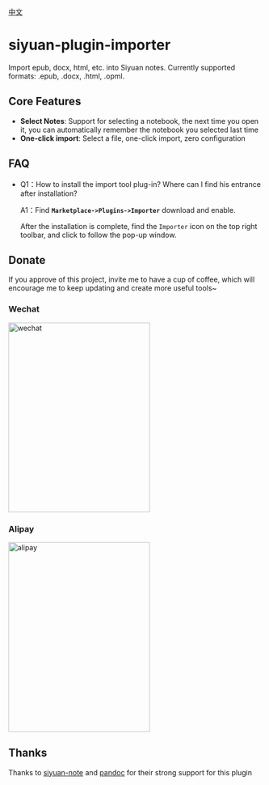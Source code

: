 [中文](README_zh_CN.md)

# siyuan-plugin-importer

Import epub, docx, html, etc. into Siyuan notes. Currently supported formats: .epub, .docx, .html, .opml.

## Core Features

- **Select Notes**: Support for selecting a notebook, the next time you open it, you can automatically remember the notebook you selected last time
- **One-click import**: Select a file, one-click import, zero configuration

## FAQ

* Q1：How to install the import tool plug-in? Where can I find his entrance after installation?

  A1：Find **`Marketplace->Plugins->Importer`** download and enable.

  After the installation is complete, find the `Importer` icon on the top right toolbar, and click to follow the pop-up window.

## Donate

If you approve of this project, invite me to have a cup of coffee, which will encourage me to keep updating and create
more useful tools~

### Wechat

<div>
<img src="https://static-rs-terwer.oss-cn-beijing.aliyuncs.com/donate/wechat.jpg" alt="wechat" style="width:280px;height:375px;" />
</div>

### Alipay

<div>
<img src="https://static-rs-terwer.oss-cn-beijing.aliyuncs.com/donate/alipay.jpg" alt="alipay" style="width:280px;height:375px;" />
</div>

## Thanks

Thanks to [siyuan-note](https://github.com/siyuan-note/siyuan) and [pandoc](https://github.com/jgm/pandoc) for their strong support for this plugin